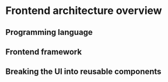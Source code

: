 # Frontend architecture overview

## Programming language

## Frontend framework

## Breaking the UI into reusable components
